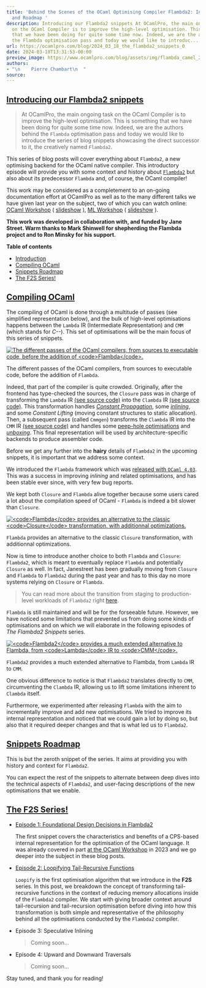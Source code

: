 ```yaml
---
title: 'Behind the Scenes of the OCaml Optimising Compiler Flambda2: Introduction
  and Roadmap '
description: Introducing our Flambda2 snippets At OCamlPro, the main ongoing task
  on the OCaml Compiler is to improve the high-level optimisation. This is something
  that we have been doing for quite some time now. Indeed, we are the authors behind
  the Flambda optimisation pass and today we would like to introduc...
url: https://ocamlpro.com/blog/2024_03_18_the_flambda2_snippets_0
date: 2024-03-18T13:31:53-00:00
preview_image: https://www.ocamlpro.com/blog/assets/img/flambda_camel_2023.png
authors:
- "\n    Pierre Chambart\n  "
source:
---
```


<p></p>
<h2>
<a class="anchor"></a><a href="https://ocamlpro.com/blog/feed#introduction" class="anchor-link">Introducing our Flambda2 snippets</a>
          </h2>
<blockquote>
<p>At OCamlPro, the main ongoing task on the OCaml Compiler is to improve the
high-level optimisation. This is something that we have been doing for quite
some time now. Indeed, we are the authors behind the <code>Flambda</code> optimisation
pass and today we would like to introduce the series of blog snippets
showcasing the direct successor to it, the creatively named <code>Flambda2</code>.</p>
</blockquote>
<p>This series of blog posts will cover everything about <code>Flambda2</code>, a
new optimising backend for the OCaml native compiler. This
introductory episode will provide you with some context and history
about <a href="https://github.com/ocaml-flambda/flambda-backend"><code>Flambda2</code></a>
but also about its predecessor <code>Flambda</code> and, of course, the OCaml
compiler!</p>
<p>This work may be considered as a completement to an on-going documentation
effort at OCamlPro as well as to the many different talks we have given last
year on the subject, two of which you can watch online: <a href="https://www.youtube.com/watch?v=eI5GBpT2Brs">OCaml Workshop</a> ( <a href="https://cambium.inria.fr/seminaires/transparents/20230626.Vincent.Laviron.pdf">slideshow</a> ), <a href="https://www.youtube.com/watch?v=PRb8tRfxX3s">ML
Workshop</a> ( <a href="https://cambium.inria.fr/seminaires/transparents/20230828.Vincent.Laviron.pdf">slideshow</a> ).</p>
<p><strong>This work was developed in collaboration with, and funded by Jane Street.
Warm thanks to Mark Shinwell for shepherding the Flambda project and to Ron
Minsky for his support.</strong></p>
<p></p><div>
<strong>Table of contents</strong><p></p>
<ul>
<li><a href="https://ocamlpro.com/blog/feed#introduction">Introduction</a>
</li>
<li><a href="https://ocamlpro.com/blog/feed#compiling">Compiling OCaml</a>
</li>
<li><a href="https://ocamlpro.com/blog/feed#roadmap">Snippets Roadmap</a>
</li>
<li><a href="https://ocamlpro.com/blog/feed#listing">The F2S Series!</a>
</li></ul></div>


<h2>
<a class="anchor"></a><a href="https://ocamlpro.com/blog/feed#compiling" class="anchor-link">Compiling OCaml</a>
          </h2>
<p>The compiling of OCaml is done through a multitude of passes (see simplified
representation below), and the bulk of high-level optimisations happens between
the <code>Lambda</code> IR (Intermediate Representation) and <code>CMM</code> (which stands
for <em>C--</em>). This set of optimisations will be the main focus of this series of
snippets.</p>
<p>
</p><div class="figure">
  <p>
    <a href="https://ocamlpro.com/blog/assets/img/flambda2_snippets_ep0_figure3_1.png">
      <img src="https://ocamlpro.com/blog/assets/img/flambda2_snippets_ep0_figure3_1.png" alt="The different passes of the OCaml compilers, from sources to executable code, before the addition of <code>Flambda</code>.">
    </a>
    </p><div class="caption">
      The different passes of the OCaml compilers, from sources to executable code, before the addition of <code>Flambda</code>.
    </div>
  <p></p>
</div>
<p></p>
<p>Indeed, that part of the compiler is quite crowded. Originally, after
the frontend has type-checked the sources, the <code>Closure</code> pass was in
charge of transforming the <code>Lambda</code> IR <a href="https://github.com/ocaml/ocaml/blob/34cf5aafcedc2f7895c7f5f0ac27c7e58e4f4adf/lambda/lambda.mli#L279">(see source
code)</a>
into the <code>Clambda</code> IR <a href="https://github.com/ocaml/ocaml/blob/cce52acc7c7903e92078e9fe40745e11a1b944f0/middle_end/clambda.mli#L57">(see source
code)</a>.
This transformation handles <a href="https://en.wikipedia.org/wiki/Constant_folding"><em>Constant
Propagation</em></a>, some
<a href="https://en.wikipedia.org/wiki/Inline_expansion"><em>inlining</em></a>, and some
<em>Constant Lifting</em> (moving constant structures to static
allocation). Then, a subsequent pass (called <code>Cmmgen</code>) transforms the
<code>Clambda</code> IR into the <code>CMM</code> IR <a href="https://github.com/ocaml/ocaml/blob/cce52acc7c7903e92078e9fe40745e11a1b944f0/asmcomp/cmm.mli#L168">(see source
code)</a>
and handles some <a href="https://en.wikipedia.org/wiki/Peephole_optimization">peep-hole
optimisations</a> and
<a href="https://en.wikipedia.org/wiki/Boxing_(computer_science)"><em>unboxing</em></a>. This final representation will be used by architecture-specific
backends to produce assembler code.</p>
<p>Before we get any further into the <strong>hairy</strong> details of <code>Flambda2</code> in the
upcoming snippets, it is important that we address some context.</p>
<p>We introduced the <code>Flambda</code> framework which was <a href="https://blog.janestreet.com/flambda/">released with <code>OCaml 4.03</code></a>. This was a success in improving
<em>inlining</em> and related optimisations, and has been stable ever since,
with very few bug reports.</p>
<p>We kept both <code>Closure</code> and <code>Flambda</code> alive together because some users cared a
lot about the compilation speed of OCaml - <code>Flambda</code> is indeed a bit slower
than <code>Closure</code>.</p>
<p>
</p><div class="figure">
  <p>
    <a href="https://ocamlpro.com/blog/assets/img/flambda2_snippets_ep0_figure3_2.png">
      <img src="https://ocamlpro.com/blog/assets/img/flambda2_snippets_ep0_figure3_2.png" alt="<code>Flambda</code> provides an alternative to the classic <code>Closure</code> transformation, with additionnal optimizations.">
    </a>
    </p><div class="caption">
      <code>Flambda</code> provides an alternative to the classic <code>Closure</code> transformation, with additionnal optimizations.
    </div>
  <p></p>
</div>
<p></p>
<p>Now is time to introduce another choice to both <code>Flambda</code> and <code>Closure</code>:
<code>Flambda2</code>, which is meant to eventually replace <code>Flambda</code> and potentially
<code>Closure</code> as well. In fact, Janestreet has been gradually moving from <code>Closure</code>
and <code>Flambda</code> to <code>Flambda2</code> during the past year and has to this day no more
systems relying on <code>Closure</code> or <code>Flambda</code>.</p>
<blockquote>
<p>You can read more about the transition from staging to production-level
workloads of <code>Flambda2</code> right <a href="https://ocamlpro.com/blog/2023_06_30_2022_at_ocamlpro/#flambda">here</a>.</p>
</blockquote>
<p><code>Flambda</code> is still maintained and will be for the forseeable future. However,
we have noticed some limitations that prevented us from doing some kinds of
optimisations and on which we will elaborate in the following episodes of <em>The
Flambda2 Snippets</em> series.</p>
<p>
</p><div class="figure">
  <p>
    <a href="https://ocamlpro.com/blog/assets/img/flambda2_snippets_ep0_figure3.png">
      <img src="https://ocamlpro.com/blog/assets/img/flambda2_snippets_ep0_figure3.png" alt="<code>Flambda2</code> provides a much extended alternative to Flambda, from <code>Lambda</code> IR to <code>CMM</code>.">
    </a>
    </p><div class="caption">
      <code>Flambda2</code> provides a much extended alternative to Flambda, from <code>Lambda</code> IR to <code>CMM</code>.
    </div>
  <p></p>
</div>
<p></p>
<p>One obvious difference to notice is that <code>Flambda2</code> translates directly to <code>CMM</code>,
circumventing the <code>Clambda</code> IR, allowing us to lift some limitations inherent
to <code>Clambda</code> itself.</p>
<p>Furthermore, we experimented after releasing <code>Flambda</code> with the aim to
incrementally improve and add new optimisations. We tried to improve its
internal representation and noticed that we could gain a lot by doing so, but
also that it required deeper changes and that is what led us to <code>Flambda2</code>.</p>
<h2>
<a class="anchor"></a><a href="https://ocamlpro.com/blog/feed#roadmap" class="anchor-link">Snippets Roadmap</a>
          </h2>
<p>This is but the zeroth snippet of the series. It aims at providing you with
history and context for <code>Flambda2</code>.</p>
<p>You can expect the rest of the snippets to alternate between deep dives into the
technical aspects of <code>Flambda2</code>, and user-facing descriptions of the new
optimisations that we enable.</p>
<h2>
<a class="anchor"></a><a href="https://ocamlpro.com/blog/feed#listing" class="anchor-link">The F2S Series!</a>
          </h2>
<ul>
<li>
<p><a href="https://ocamlpro.com/blog/2024_01_31_the_flambda2_snippets_1">Episode 1: Foundational Design Decisions in Flambda2</a></p>
<p>The first snippet covers the characteristics and benefits of a CPS-based
internal representation for the optimisation of the OCaml language. It was
already covered in part <a href="https://icfp23.sigplan.org/details/ocaml-2023-papers/8/Efficient-OCaml-compilation-with-Flambda-2">at the OCaml
Workshop</a>
in 2023 and we go deeper into the subject in these blog posts.</p>
</li>
<li>
<p><a href="https://ocamlpro.com/blog/2024_05_07_the_flambda2_snippets_2">Episode 2: Loopifying Tail-Recursive Functions</a></p>
<p><code>Loopify</code> is the first optimisation algorithm that we introduce in the <strong>F2S</strong>
series. In this post, we breakdown the concept of transforming tail-recursive
functions in the context of reducing memory allocations inside of the
<code>Flambda2</code> compiler. We start with giving broader context around
tail-recursion and tail-recursion optimisation before diving into how this
transformation is both simple and representative of the philosophy behind all
the optimisations conducted by the <code>Flambda2</code> compiler.</p>
</li>
<li>
<p>Episode 3: Speculative Inlining</p>
<blockquote>
<p>Coming soon...</p>
</blockquote>
</li>
<li>
<p>Episode 4: Upward and Downward Traversals</p>
<blockquote>
<p>Coming soon...</p>
</blockquote>
</li>
</ul>
<p>Stay tuned, and thank you for reading!</p>

